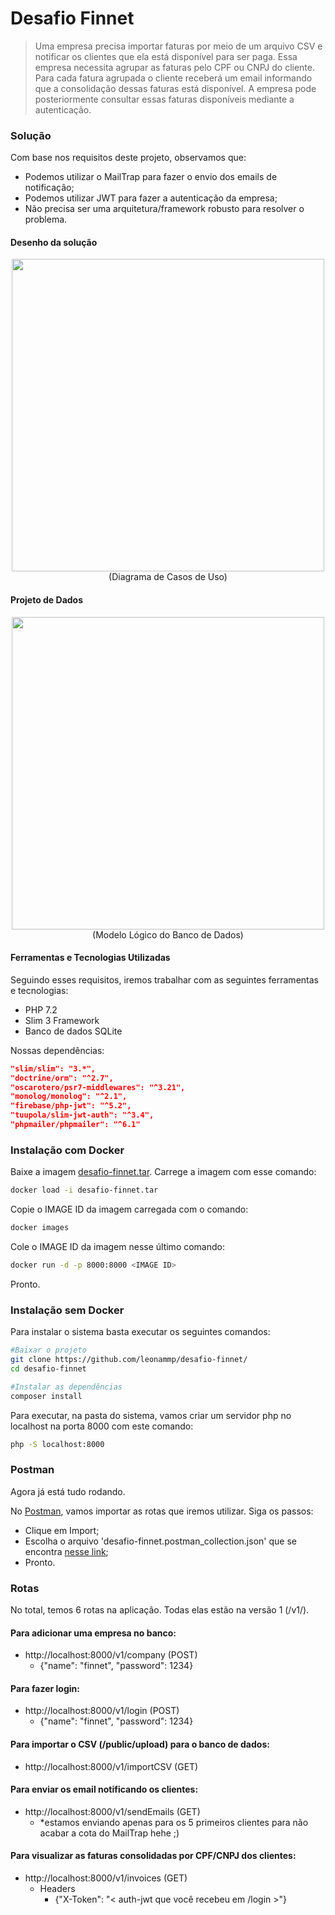 # Desafio Finnet

>Uma empresa precisa importar faturas por meio de um arquivo CSV e notificar os clientes que ela está disponível para ser paga.
Essa empresa necessita agrupar as faturas pelo CPF ou CNPJ do cliente.
Para cada fatura agrupada o cliente receberá um email informando que a consolidação dessas faturas está disponível.
A empresa pode posteriormente consultar essas faturas disponíveis mediante a autenticação.

### Solução
Com base nos requisitos deste projeto, observamos que:
 - Podemos utilizar o MailTrap para fazer o envio dos emails de notificação;
 - Podemos utilizar JWT para fazer a autenticação da empresa;
 - Não precisa ser uma arquitetura/framework robusto para resolver o problema.

#### Desenho da solução
<p align="center">
  <img src="https://i.imgur.com/KE1cozf.jpg" width="500" /><br>
  (Diagrama de Casos de Uso)
</p>

#### Projeto de Dados
<p align="center">
  <img src="https://i.imgur.com/Mep6x5H.png" width="500" /><br>
  (Modelo Lógico do Banco de Dados)
</p>

#### Ferramentas e Tecnologias Utilizadas

Seguindo esses requisitos, iremos trabalhar com as seguintes ferramentas e tecnologias:
 - PHP 7.2
 - Slim 3 Framework
 - Banco de dados SQLite

Nossas dependências:
```json
"slim/slim": "3.*",
"doctrine/orm": "^2.7",
"oscarotero/psr7-middlewares": "^3.21",
"monolog/monolog": "^2.1",
"firebase/php-jwt": "^5.2",
"tuupola/slim-jwt-auth": "^3.4",
"phpmailer/phpmailer": "^6.1"
```
### Instalação com Docker
Baixe a imagem [desafio-finnet.tar](https://drive.google.com/file/d/11LDgE98ATWZQJ41R5Llf71l7zz6UabWs/view?usp=sharing).
Carrege a imagem com esse comando:
```bash
docker load -i desafio-finnet.tar
```
Copie o IMAGE ID da imagem carregada com o comando:
```bash
docker images
```
Cole o IMAGE ID da imagem nesse último comando:
```bash
docker run -d -p 8000:8000 <IMAGE ID>
```
Pronto.

### Instalação sem Docker 
Para instalar o sistema basta executar os seguintes comandos:
```bash
#Baixar o projeto
git clone https://github.com/leonammp/desafio-finnet/
cd desafio-finnet

#Instalar as dependências
composer install
```
Para executar, na pasta do sistema, vamos criar um servidor php no localhost na porta 8000 com este comando:
```bash
php -S localhost:8000
```
### Postman
Agora já está tudo rodando.

No [Postman](https://www.postman.com/downloads/), vamos importar as rotas que iremos utilizar. Siga os passos:
 - Clique em Import;
 - Escolha o arquivo 'desafio-finnet.postman_collection.json' que se encontra [nesse link](https://drive.google.com/file/d/1a9LFpPlamBpxXEeV_LZFm2-4S9byZgSg/view?usp=sharing);
 - Pronto.
 
### Rotas
No total, temos 6 rotas na aplicação. Todas elas estão na versão 1 (/v1/).

#### Para adicionar uma empresa no banco:
 - http://localhost:8000/v1/company (POST)
   - {"name": "finnet", "password": 1234}

#### Para fazer login:
  * http://localhost:8000/v1/login (POST)
    * {"name": "finnet", "password": 1234}

#### Para importar o CSV (/public/upload) para o banco de dados:
 * http://localhost:8000/v1/importCSV (GET)

#### Para enviar os email notificando os clientes:
 * http://localhost:8000/v1/sendEmails (GET)
   * *estamos enviando apenas para os 5 primeiros clientes para não acabar a cota do MailTrap hehe ;)

#### Para visualizar as faturas consolidadas por CPF/CNPJ dos clientes:
  * http://localhost:8000/v1/invoices (GET)
    * Headers
      * {"X-Token": "< auth-jwt que você recebeu em /login >"}






